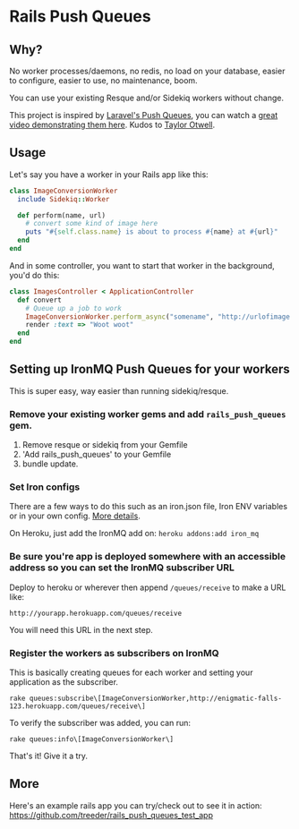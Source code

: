 # Rails Push Queues

## Why?

No worker processes/daemons, no redis, no load on your database, easier to configure, easier to use, no maintenance, boom.

You can use your existing Resque and/or Sidekiq workers without change.

This project is inspired by [Laravel's Push Queues](http://laravel.com/docs/queues#push-queues), you can watch a [great
 video demonstrating them here](http://vimeo.com/64703617). Kudos to [Taylor Otwell](http://taylorotwell.com/).

## Usage

Let's say you have a worker in your Rails app like this:

```ruby
class ImageConversionWorker
  include Sidekiq::Worker

  def perform(name, url)
    # convert some kind of image here
    puts "#{self.class.name} is about to process #{name} at #{url}"
  end
end
```

And in some controller, you want to start that worker in the background, you'd do this:

```ruby
class ImagesController < ApplicationController
  def convert
    # Queue up a job to work
    ImageConversionWorker.perform_async("somename", "http://urlofimage.com/whatever.jpg")
    render :text => "Woot woot"
  end
end
```

## Setting up IronMQ Push Queues for your workers

This is super easy, way easier than running sidekiq/resque.

### Remove your existing worker gems and add `rails_push_queues` gem.

1. Remove resque or sidekiq from your Gemfile
1. 'Add rails_push_queues' to your Gemfile
1. bundle update.

### Set Iron configs

There are a few ways to do this such as an iron.json file, Iron ENV variables or in your own config. [More details](http://dev.iron.io/mq/reference/configuration/).

On Heroku, just add the IronMQ add on: `heroku addons:add iron_mq`

### Be sure you're app is deployed somewhere with an accessible address so you can set the IronMQ subscriber URL

Deploy to heroku or wherever then append `/queues/receive` to make a URL like:

```
http://yourapp.herokuapp.com/queues/receive
```

You will need this URL in the next step.

### Register the workers as subscribers on IronMQ

This is basically creating queues for each worker and setting your application as the subscriber.

```
rake queues:subscribe\[ImageConversionWorker,http://enigmatic-falls-123.herokuapp.com/queues/receive\]
```

To verify the subscriber was added, you can run:

```
rake queues:info\[ImageConversionWorker\]
```

That's it!  Give it a try.

## More

Here's an example rails app you can try/check out to see it in action: https://github.com/treeder/rails_push_queues_test_app




